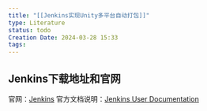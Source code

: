 ```yaml
---
title: "[[Jenkins实现Unity多平台自动打包]]"
type: Literature
status: todo
Creation Date: 2024-03-28 15:33
tags:
---
```

## **Jenkins**下载地址和官网
官网：[Jenkins](https://www.jenkins.io/ "Jenkins")
官方文档说明：[Jenkins User Documentation]( https://www.jenkins.io/doc/ "Jenkins User Documentation")
